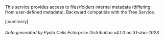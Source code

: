 






This service provides access to files/folders internal metadata (differing from user-defined metadata). Backward compatible with the Tree Service.

[:summary]

###### Auto generated by Pydio Cells Enterprise Distribution v4.1.0 on 31-Jan-2023
